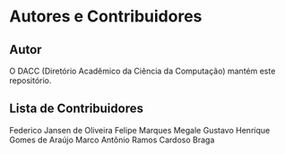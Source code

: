 # Autores e Contribuidores

## Autor

O DACC (Diretório Acadêmico da Ciência da Computação) mantém este repositório.

## Lista de Contribuidores
Federico Jansen de Oliveira
Felipe Marques Megale
Gustavo Henrique Gomes de Araújo
Marco Antônio Ramos Cardoso Braga

